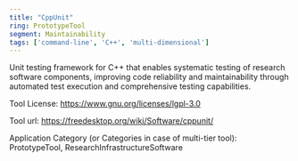 ```yaml
---
title: "CppUnit"
ring: PrototypeTool
segment: Maintainability
tags: ['command-line', 'C++', 'multi-dimensional']
---
```

Unit testing framework for C++ that enables systematic testing of research software components, improving code reliability and maintainability through automated test execution and comprehensive testing capabilities.

Tool License: https://www.gnu.org/licenses/lgpl-3.0

Tool url: https://freedesktop.org/wiki/Software/cppunit/

Application Category (or Categories in case of multi-tier tool): PrototypeTool, ResearchInfrastructureSoftware
